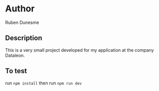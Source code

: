 # Author
Ruben Dunesme


## Description

This is a very small project developed for my application at the company Dataleon.

## To test
run ```npm install``` then run ```npm run dev```